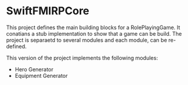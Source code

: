 # SwiftFMIRPCore

This project defines the main building blocks for a RolePlayingGame. It conatians a stub implementation to show that a game can be build. The project is separaetd to several modules and each module, can be re-defined.

This version of the project implements the following modules:
- Hero Generator
- Equipment Generator
